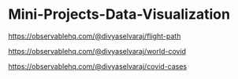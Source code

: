 # Mini-Projects-Data-Visualization
https://observablehq.com/@divyaselvaraj/flight-path

https://observablehq.com/@divyaselvaraj/world-covid

https://observablehq.com/@divyaselvaraj/covid-cases
